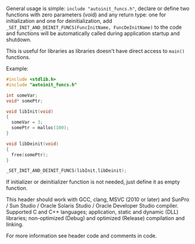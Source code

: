 General usage is simple: `include "autoinit_funcs.h"`, declare or define two
functions with zero parameters (void) and any return type: one for
initialization and one for deinitialization, add 
`_SET_INIT_AND_DEINIT_FUNCS(FuncInitName, FuncDeInitName)` to the code
and functions will be automatically called during application startup
and shutdown.

This is useful for libraries as libraries doesn't have direct access
to `main()` functions.

Example:

```` C
#include <stdlib.h>
#include "autoinit_funcs.h"

int someVar;
void* somePtr;

void libInit(void)
{
  someVar = 3;
  somePtr = malloc(100);
}

void libDeinit(void)
{
  free(somePtr);
}

_SET_INIT_AND_DEINIT_FUNCS(libInit,libDeinit);
````

If initializer or deinitializer function is not needed, just define
it as empty function.

This header should work with GCC, clang, MSVC (2010 or later) and
SunPro / Sun Studio / Oracle Solaris Studio / Oracle Developer Studio
compiler.
Supported C and C++ languages; application, static and dynamic (DLL)
libraries; non-optimized (Debug) and optimized (Release) compilation
and linking.

For more information see header code and comments in code.
